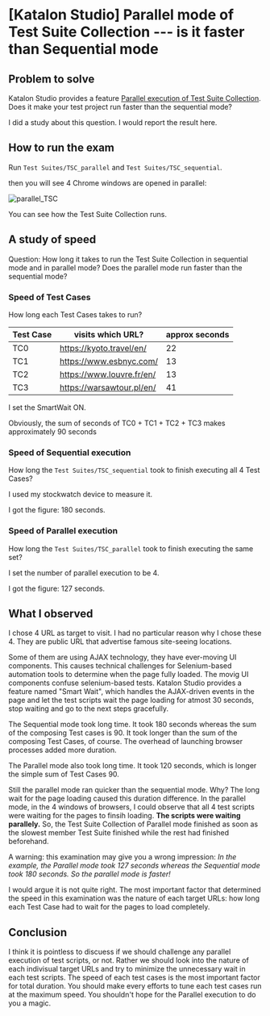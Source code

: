 # [Katalon Studio] Parallel mode of Test Suite Collection --- is it faster than Sequential mode

## Problem to solve

Katalon Studio provides a feature [Parallel execution of Test Suite Collection](https://docs.katalon.com/docs/katalon-studio/execute-tests/execute-test-suite-collections-in-katalon-studio#parallel-mode). Does it make your test project run faster than the sequential mode?

I did a study about this question. I would report the result here.

## How to run the exam

Run `Test Suites/TSC_parallel` and `Test Suites/TSC_sequential`.

then you will see 4 Chrome windows are opened in parallel:

![parallel_TSC](https://kazurayam.github.io/ks_parallel_testsuitecollection_can_hurt/images/parallel_TSC.png)

You can see how the Test Suite Collection runs.

## A study of speed

Question: How long it takes to run the Test Suite Collection in sequential mode and in parallel mode? Does the parallel mode run faster than the sequential mode?

### Speed of Test Cases

How long each Test Cases takes to run?

|Test Case| visits which URL?         | approx seconds|
|---------|---------------------------|----|
|TC0      | https://kyoto.travel/en/  | 22 |
|TC1      | https://www.esbnyc.com/   | 13 |
|TC2      | https://www.louvre.fr/en/ | 13 |
|TC3      | https://warsawtour.pl/en/ | 41 |

I set the SmartWait ON.

Obviously, the sum of seconds of TC0 + TC1 + TC2 + TC3 makes approximately 90 seconds

### Speed of Sequential execution

How long the `Test Suites/TSC_sequential` took to finish executing all 4 Test Cases?

I used my stockwatch device to measure it.

I got the figure: 180 seconds.


### Speed of Parallel execution

How long the `Test Suites/TSC_parallel` took to finish executing the same set?

I set the number of parallel execution to be 4.

I got the figure: 127 seconds.

## What I observed

I chose 4 URL as target to visit. I had no particular reason why I chose these 4. They are public URL that advertise famous site-seeing locations.

Some of them are using AJAX technology, they have ever-moving UI components. This causes technical challenges for Selenium-based automation tools to determine when the page fully loaded. The movig UI components confuse selenium-based tests. Katalon Studio provides a feature named "Smart Wait", which handles the AJAX-driven events in the page and let the test scripts wait the page loading for atmost 30 seconds, stop waiting and go to the next steps gracefully.

The Sequential mode took long time. It took 180 seconds whereas the sum of the composing Test cases is 90. It took longer than the sum of the composing Test Cases, of course. The overhead of launching browser processes added more duration.

The Parallel mode also took long time. It took 120 seconds, which is longer the simple sum of Test Cases 90.

Still the parallel mode ran quicker than the sequential mode. Why? The long wait for the page loading caused this duration difference. In the parallel mode, in the 4 windows of browsers, I could observe that all 4 test scripts were waiting for the pages to finsih loading. **The scripts were waiting parallely.** So, the Test Suite Collection of Parallel mode finished as soon as the slowest member Test Suite finished while the rest had finished beforehand.

A warning: this examination may give you a wrong impression: *In the example, the Parallel mode took 127 seconds whereas the Sequential mode took 180 seconds. So the parallel mode is faster!*

I would argue it is not quite right. The most important factor that determined the speed in this examination was the nature of each target URLs: how long each Test Case had to wait for the pages to load completely.

## Conclusion

I think it is pointless to discuess if we should challenge any parallel execution of test scripts, or not. Rather we should look into the nature of each indivisual target URLs and try to minimize the unnecessary wait in each test scripts. The speed of each test cases is the most important factor for total duration. You should make every efforts to tune each test cases run at the maximum speed. You shouldn't hope for the Parallel execution to do you a magic.
